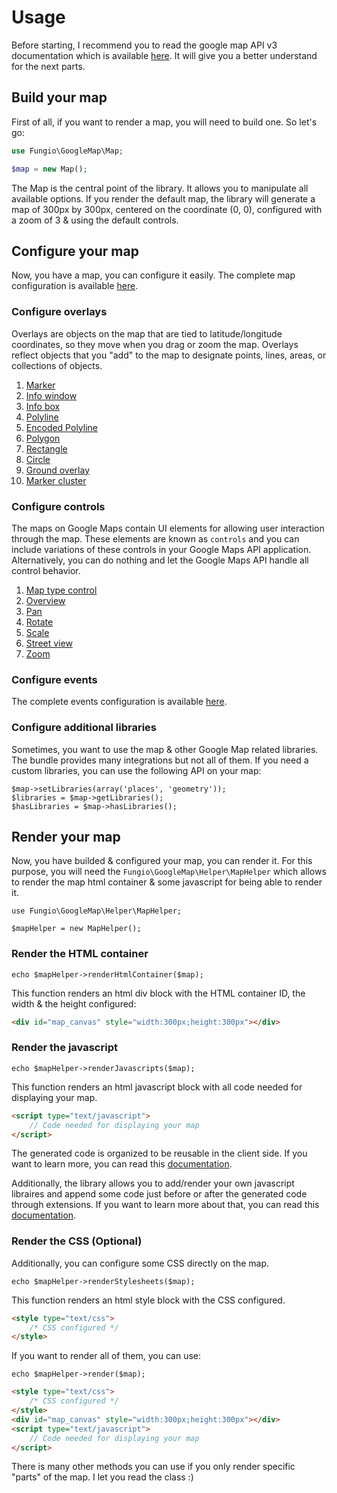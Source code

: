 # Usage

Before starting, I recommend you to read the google map API v3 documentation which is available
[here](http://code.google.com/apis/maps/documentation/javascript/reference.html). It will give you a better understand
for the next parts.

## Build your map

First of all, if you want to render a map, you will need to build one. So let's go:

``` php
use Fungio\GoogleMap\Map;

$map = new Map();
```

The Map is the central point of the library. It allows you to manipulate all available options. If you render the
default map, the library will generate a map of 300px by 300px, centered on the coordinate (0, 0), configured with a
zoom of 3 & using the default controls.

## Configure your map

Now, you have a map, you can configure it easily. The complete map configuration is available
[here](http://github.com/fungio/fungio-google-map/blob/master/doc/usage/map.md).

### Configure overlays

Overlays are objects on the map that are tied to latitude/longitude coordinates, so they move when you drag or zoom
the map. Overlays reflect objects that you "add" to the map to designate points, lines, areas, or collections of
objects.

 1.  [Marker](http://github.com/fungio/fungio-google-map/blob/master/doc/usage/overlays/marker.md)
 2.  [Info window](http://github.com/fungio/fungio-google-map/blob/master/doc/usage/overlays/info_window.md)
 3.  [Info box](http://github.com/fungio/fungio-google-map/blob/master/doc/usage/overlays/info_box.md)
 4.  [Polyline](http://github.com/fungio/fungio-google-map/blob/master/doc/usage/overlays/polyline.md)
 5.  [Encoded Polyline](http://github.com/fungio/fungio-google-map/blob/master/doc/usage/overlays/encoded_polyline.md)
 6.  [Polygon](http://github.com/fungio/fungio-google-map/blob/master/doc/usage/overlays/polygon.md)
 7.  [Rectangle](http://github.com/fungio/fungio-google-map/blob/master/doc/usage/overlays/rectangle.md)
 8.  [Circle](http://github.com/fungio/fungio-google-map/blob/master/doc/usage/overlays/circle.md)
 9.  [Ground overlay](http://github.com/fungio/fungio-google-map/blob/master/doc/usage/overlays/ground_overlay.md)
 10. [Marker cluster](http://github.com/fungio/fungio-google-map/blob/master/doc/usage/overlays/marker_cluster.md)

### Configure controls

The maps on Google Maps contain UI elements for allowing user interaction through the map. These elements are known as
``controls`` and you can include variations of these controls in your Google Maps API application. Alternatively, you
can do nothing and let the Google Maps API handle all control behavior.

 1. [Map type control](http://github.com/fungio/fungio-google-map/blob/master/doc/usage/controls/map_type.md)
 2. [Overview](http://github.com/fungio/fungio-google-map/blob/master/doc/usage/controls/overview.md)
 3. [Pan](http://github.com/fungio/fungio-google-map/blob/master/doc/usage/controls/pan.md)
 4. [Rotate](http://github.com/fungio/fungio-google-map/blob/master/doc/usage/controls/rotate.md)
 5. [Scale](http://github.com/fungio/fungio-google-map/blob/master/doc/usage/controls/scale.md)
 6. [Street view](http://github.com/fungio/fungio-google-map/blob/master/doc/usage/controls/street_view.md)
 7. [Zoom](http://github.com/fungio/fungio-google-map/blob/master/doc/usage/controls/zoom.md)

### Configure events

The complete events configuration is available
[here](http://github.com/fungio/fungio-google-map/blob/master/doc/usage/events.md).

### Configure additional libraries

Sometimes, you want to use the map & other Google Map related libraries. The bundle provides many integrations but not
all of them. If you need a custom libraries, you can use the following API on your map:

```
$map->setLibraries(array('places', 'geometry'));
$libraries = $map->getLibraries();
$hasLibraries = $map->hasLibraries();
```

## Render your map

Now, you have builded & configured your map, you can render it. For this purpose, you will need the
`Fungio\GoogleMap\Helper\MapHelper` which allows to render the map html container & some javascript for being
able to render it.

```
use Fungio\GoogleMap\Helper\MapHelper;

$mapHelper = new MapHelper();
```

### Render the HTML container

```
echo $mapHelper->renderHtmlContainer($map);
```

This function renders an html div block with the HTML container ID, the width & the height configured:

``` html
<div id="map_canvas" style="width:300px;height:300px"></div>
```

### Render the javascript

```
echo $mapHelper->renderJavascripts($map);
```

This function renders an html javascript block with all code needed for displaying your map.

``` html
<script type="text/javascript">
    // Code needed for displaying your map
</script>
```

The generated code is organized to be reusable in the client side. If you want to learn more, you can read this
[documentation](http://github.com/fungio/fungio-google-map/blob/master/doc/usage/helper/container.md).

Additionally, the library allows you to add/render your own javascript libraires and append some code just before or
after the generated code through extensions. If you want to learn more about that, you can read this
[documentation](http://github.com/fungio/fungio-google-map/blob/master/doc/usage/helper/extension.md).

### Render the CSS (Optional)

Additionally, you can configure some CSS directly on the map.

```
echo $mapHelper->renderStylesheets($map);
```

This function renders an html style block with the CSS configured.

``` html
<style type="text/css">
    /* CSS configured */
</style>
```

If you want to render all of them, you can use:

```
echo $mapHelper->render($map);
```

``` html
<style type="text/css">
    /* CSS configured */
</style>
<div id="map_canvas" style="width:300px;height:300px"></div>
<script type="text/javascript">
    // Code needed for displaying your map
</script>
```

There is many other methods you can use if you only render specific "parts" of the map. I let you read the class :)

